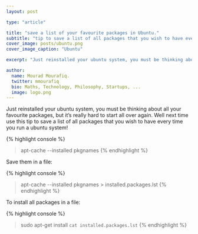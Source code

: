 ```yaml
---
layout: post

type: "article"

title: "save a list of your favourite packages in Ubuntu."
subtitle: "tip to save a list of all packages that you wish to have every time you run a ubuntu system!"
cover_image: posts/ubuntu.png
cover_image_caption: "Ubuntu"

excerpt: "Just reinstalled your ubuntu system, you must be thinking about all your favourite packages, but it’s really hard to start all over again. Well next time use this tip to save a list of all packages that you wish to have every time you run a ubuntu system!"

author:
  name: Mourad Mourafiq.
  twitter: mmourafiq
  bio: Maths, Technology, Philosophy, Startups, ...
  image: logo.png
---
```


Just reinstalled your ubuntu system, you must be thinking about all your favourite packages, but it’s really hard to start all over again. Well next time use this tip to save a list of all packages that you wish to have every time you run a ubuntu system!

{% highlight console %}
> apt-cache --installed pkgnames
{% endhighlight %}

Save them in a file:

{% highlight console %}
>  apt-cache --installed pkgnames > installed.packages.lst
{% endhighlight %}

To install all packages in a file:

{% highlight console %}
>  sudo apt-get install `cat installed.packages.lst`
{% endhighlight %}
